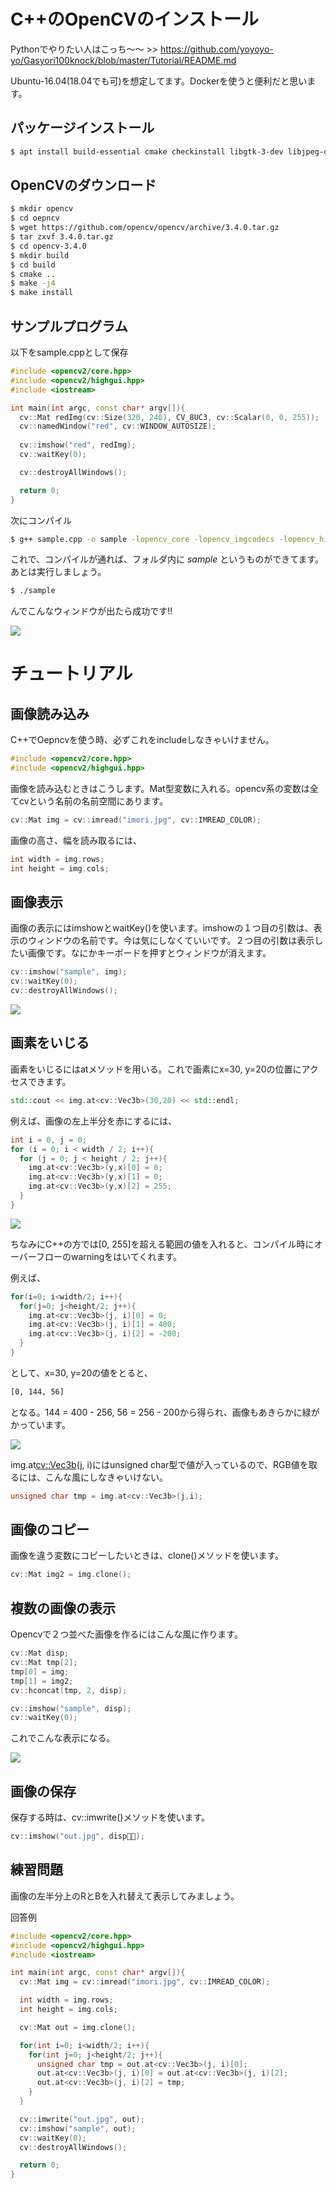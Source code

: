 # C++のOpenCVのインストール

Pythonでやりたい人はこっち〜〜 >> https://github.com/yoyoyo-yo/Gasyori100knock/blob/master/Tutorial/README.md

Ubuntu-16.04(18.04でも可)を想定してます。Dockerを使うと便利だと思います。

## パッケージインストール

```bash
$ apt install build-essential cmake checkinstall libgtk-3-dev libjpeg-dev libpng++-dev wget emacs vim sudo
```
## OpenCVのダウンロード

```bash
$ mkdir opencv
$ cd oepncv
$ wget https://github.com/opencv/opencv/archive/3.4.0.tar.gz
$ tar zxvf 3.4.0.tar.gz
$ cd opencv-3.4.0
$ mkdir build
$ cd build
$ cmake ..
$ make -j4
$ make install
```
## サンプルプログラム

以下をsample.cppとして保存

```cpp
#include <opencv2/core.hpp>
#include <opencv2/highgui.hpp>
#include <iostream>

int main(int argc, const char* argv[]){
  cv::Mat redImg(cv::Size(320, 240), CV_8UC3, cv::Scalar(0, 0, 255));
  cv::namedWindow("red", cv::WINDOW_AUTOSIZE);
  
  cv::imshow("red", redImg);
  cv::waitKey(0);

  cv::destroyAllWindows();

  return 0;
}
```

次にコンパイル

```bash
$ g++ sample.cpp -o sample -lopencv_core -lopencv_imgcodecs -lopencv_highgui
```

これで、コンパイルが通れば、フォルダ内に *sample* というものができてます。
あとは実行しましょう。

```bash
$ ./sample
```

んでこんなウィンドウが出たら成功です!!

![](assets/sample6.png)


# チュートリアル

## 画像読み込み

C++でOepncvを使う時、必ずこれをincludeしなきゃいけません。

```cpp
#include <opencv2/core.hpp>
#include <opencv2/highgui.hpp>
```

画像を読み込むときはこうします。Mat型変数に入れる。opencv系の変数は全てcvという名前の名前空間にあります。

```cpp
cv::Mat img = cv::imread("imori.jpg", cv::IMREAD_COLOR);
```

画像の高さ、幅を読み取るには、

```cpp
int width = img.rows;
int height = img.cols;
```

## 画像表示

画像の表示にはimshowとwaitKey()を使います。imshowの１つ目の引数は、表示のウィンドウの名前です。今は気にしなくていいです。２つ目の引数は表示したい画像です。なにかキーボードを押すとウィンドウが消えます。

```cpp
cv::imshow("sample", img);
cv::waitKey(0);
cv::destroyAllWindows();
```

![](assets/sample7.png)

## 画素をいじる

画素をいじるにはatメソッドを用いる。これで画素にx=30, y=20の位置にアクセスできます。

```cpp
std::cout << img.at<cv::Vec3b>(30,20) << std::endl;
```

例えば、画像の左上半分を赤にするには、

```cpp
int i = 0, j = 0;
for (i = 0; i < width / 2; i++){
  for (j = 0; j < height / 2; j++){
    img.at<cv::Vec3b>(y,x)[0] = 0;
    img.at<cv::Vec3b>(y,x)[1] = 0;
    img.at<cv::Vec3b>(y,x)[2] = 255;
  }
}
```

![](assets/sample8.png)

ちなみにC++の方では[0, 255]を超える範囲の値を入れると、コンパイル時にオーバーフローのwarningをはいてくれます。

例えば、

```cpp
for(i=0; i<width/2; i++){
  for(j=0; j<height/2; j++){
    img.at<cv::Vec3b>(j, i)[0] = 0;
    img.at<cv::Vec3b>(j, i)[1] = 400;
    img.at<cv::Vec3b>(j, i)[2] = -200;
  }
}
```
として、x=30, y=20の値をとると、

```bash
[0, 144, 56]
```
となる。144 = 400 - 256, 56 = 256 - 200から得られ、画像もあきらかに緑がかっています。

![](assets/sanoke9.png)

img.at<cv::Vec3b>(j, i)にはunsigned char型で値が入っているので、RGB値を取るには、こんな風にしなきゃいけない。

```cpp
unsigned char tmp = img.at<cv::Vec3b>(j,i);
```

## 画像のコピー 

画像を違う変数にコピーしたいときは、clone()メソッドを使います。

```cpp
cv::Mat img2 = img.clone();
```

## 複数の画像の表示

Opencvで２つ並べた画像を作るにはこんな風に作ります。

```cpp
cv::Mat disp;
cv::Mat tmp[2];
tmp[0] = img;
tmp[1] = img2;
cv::hconcat(tmp, 2, disp);

cv::imshow("sample", disp);
cv::waitKey(0);
```

これでこんな表示になる。

![](assets/sample10.png)

## 画像の保存

保存する時は、cv::imwrite()メソッドを使います。

```cpp
cv::imshow("out.jpg", disp);
```

## 練習問題

画像の左半分上のRとBを入れ替えて表示してみましょう。

回答例

```cpp
#include <opencv2/core.hpp>
#include <opencv2/highgui.hpp>
#include <iostream>

int main(int argc, const char* argv[]){
  cv::Mat img = cv::imread("imori.jpg", cv::IMREAD_COLOR);

  int width = img.rows;
  int height = img.cols;

  cv::Mat out = img.clone();

  for(int i=0; i<width/2; i++){
    for(int j=0; j<height/2; j++){
      unsigned char tmp = out.at<cv::Vec3b>(j, i)[0];
      out.at<cv::Vec3b>(j, i)[0] = out.at<cv::Vec3b>(j, i)[2];
      out.at<cv::Vec3b>(j, i)[2] = tmp;
    }
  }

  cv::imwrite("out.jpg", out);
  cv::imshow("sample", out);
  cv::waitKey(0);
  cv::destroyAllWindows();

  return 0;
}

```
